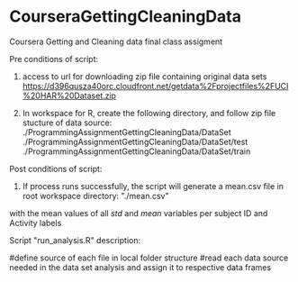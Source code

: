 # CourseraGettingCleaningData
Coursera Getting and Cleaning data final class assigment

Pre conditions of script:
1. access to url for downloading zip file containing original data sets
https://d396qusza40orc.cloudfront.net/getdata%2Fprojectfiles%2FUCI%20HAR%20Dataset.zip

2. In workspace for R, create the following directory, and follow zip file stucture of data source:
./ProgrammingAssignmentGettingCleaningData/DataSet
./ProgrammingAssignmentGettingCleaningData/DataSet/test
./ProgrammingAssignmentGettingCleaningData/DataSet/train

Post conditions of script:
1. If process runs successfully, the script will generate a mean.csv file in root workspace directory:
"./mean.csv"

with the mean values of all *std* and *mean* variables per subject ID and Activity labels


Script "run_analysis.R" description:

#define source of each file in local folder structure
#read each data source needed in the data set analysis and assign it to respective data frames
